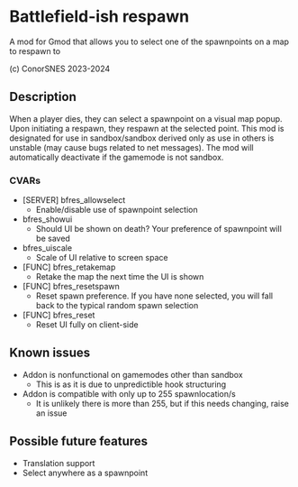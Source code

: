 # Battlefield-ish respawn
A mod for Gmod that allows you to select one of the spawnpoints on a map to respawn to

(c) ConorSNES 2023-2024

## Description
When a player dies, they can select a spawnpoint on a visual map popup. Upon initiating a respawn, they respawn at the selected point.
This mod is designated for use in sandbox/sandbox derived only as use in others is unstable (may cause bugs related to net messages). 
The mod will automatically deactivate if the gamemode is not sandbox.

### CVARs
- [SERVER] bfres_allowselect
	- Enable/disable use of spawnpoint selection
- bfres_showui
	- Should UI be shown on death? Your preference of spawnpoint will be saved
- bfres_uiscale
	- Scale of UI relative to screen space
- [FUNC] bfres_retakemap
	- Retake the map the next time the UI is shown
- [FUNC] bfres_resetspawn
	- Reset spawn preference. If you have none selected, you will fall back to the typical random spawn selection
- [FUNC] bfres_reset
	- Reset UI fully on client-side

## Known issues
- Addon is nonfunctional on gamemodes other than sandbox
	- This is as it is due to unpredictible hook structuring
- Addon is compatible with only up to 255 spawnlocation/s
	- It is unlikely there is more than 255, but if this needs changing, raise an issue

## Possible future features
- Translation support
- Select anywhere as a spawnpoint
